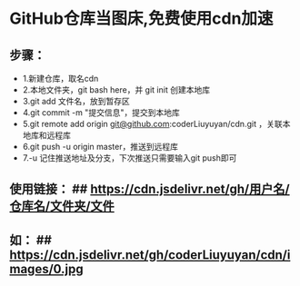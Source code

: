 # GitHub仓库当图床,免费使用cdn加速

## 步骤： ##
+ 1.新建仓库，取名cdn
+ 2.本地文件夹，git bash here，并 git init 创建本地库
+ 3.git add 文件名，放到暂存区
+ 4.git commit -m "提交信息"，提交到本地库
+ 5.git remote add origin git@github.com:coderLiuyuyan/cdn.git ，关联本地库和远程库
+ 6.git push -u origin master，推送到远程库
+ 7.-u 记住推送地址及分支，下次推送只需要输入git push即可

## 使用链接： ## https://cdn.jsdelivr.net/gh/用户名/仓库名/文件夹/文件    
## 如： ## https://cdn.jsdelivr.net/gh/coderLiuyuyan/cdn/images/0.jpg
